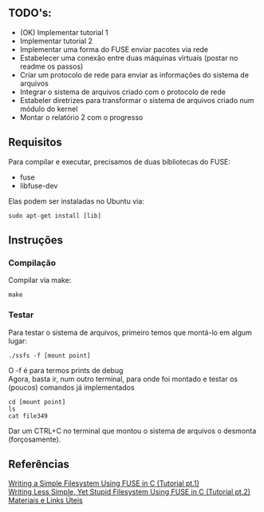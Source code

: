 ## TODO's:
* (OK) Implementar tutorial 1
* Implementar tutorial 2
* Implementar uma forma do FUSE enviar pacotes via rede
* Estabelecer uma conexão entre duas máquinas virtuais (postar no readme os passos)
* Criar um protocolo de rede para enviar as informações do sistema de arquivos
* Integrar o sistema de arquivos criado com o protocolo de rede
* Estabeler diretrizes para transformar o sistema de arquivos criado num módulo do kernel
* Montar o relatório 2 com o progresso

## Requisitos
Para compilar e executar, precisamos de duas bibliotecas do FUSE:
- fuse  
- libfuse-dev  

Elas podem ser instaladas no Ubuntu via:

    sudo apt-get install [lib]
    
## Instruções
### Compilação
Compilar via make:  

    make  
### Testar
Para testar o sistema de arquivos, primeiro temos que montá-lo em algum lugar:

    ./ssfs -f [mount point]

O -f é para termos prints de debug  
Agora, basta ir, num outro terminal, para onde foi montado e testar os (poucos) comandos já implementados

    cd [mount point]  
    ls
    cat file349

Dar um CTRL+C no terminal que montou o sistema de arquivos o desmonta (forçosamente).

## Referências
[Writing a Simple Filesystem Using FUSE in C (Tutorial pt.1)](https://www.maastaar.net/fuse/linux/filesystem/c/2016/05/21/writing-a-simple-filesystem-using-fuse/)  
[Writing Less Simple, Yet Stupid Filesystem Using FUSE in C (Tutorial pt.2)](https://www.maastaar.net/fuse/linux/filesystem/c/2019/09/28/writing-less-simple-yet-stupid-filesystem-using-FUSE-in-C/)
[Materiais e Links Úteis](https://docs.google.com/document/d/18UsBey2D0xK0Cs2s6lnUbjN2LXHZ2yL9lT4s0OJkb68/edit)



